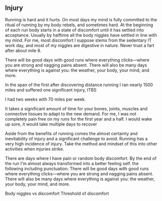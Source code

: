 ## Injury

Running is hard and it hurts. On most days my mind is fully committed to the
ritual of running by my body rebels, and sometimes hard. At the beginning of 
each run body starts in a state of discomfort until it has settled into acceptance.
Usually by halftime all the body niggles have settled in line with my mind. 
For me, most discomfort I suppose stems from the sedentary IT work day, and most
of my niggles are digestive in nature. Never trust a fart after about mile 8.


There will be good days with good runs where everything clicks—where you are strong and nagging pains absent. There will also be many days where everything is against you: the weather, your body, your mind, and more.

In the span of the first after discovering distance running I ran nearly 1500
miles and suffered one significant injury, ITBS

I had two weeks with 70 miles per week.

It takes a significant amount of time for your bones, joints, muscles and
connective tissues to adapt to the new demand.  For me, I was not completely
pain free on my runs for the first year and a half. I would wake up sore, it
would take multiple days to recover 


Aside from the benefits of running comes the almost certainty and inevitability of injury and a significant challenge to avoid. Running has a very high incidence of injury. Take the method and mindset of this into other activities when injuries strike.

There are days where I have pain or random body discomfort. By the end of the run I'm almost always transformed into a better feeling self.
 the following including punctuation:
There will be good days with good runs where everything clicks—where you are strong and nagging pains absent. There will also be many days where everything is against you: the weather, your body, your mind, and more.

Body niggles vs discomfort
Threshold of discomfort
